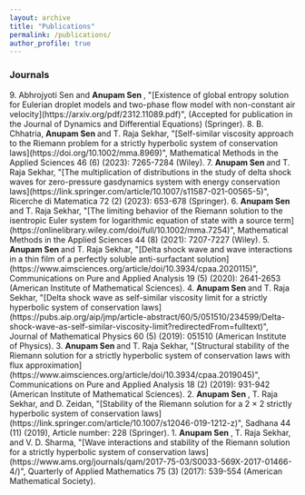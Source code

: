 ```yaml
---
layout: archive
title: "Publications"
permalink: /publications/
author_profile: true
---
```

<h3>Journals</h3>
9. Abhrojyoti Sen and <b>Anupam Sen </b>, "[Existence of global entropy solution for Eulerian droplet models and two-phase flow model with non-constant air velocity](https://arxiv.org/pdf/2312.11089.pdf)", (Accepted for publication in the Journal of Dynamics and Differential Equations) (Springer).
8. B. Chhatria, <b>Anupam Sen </b> and T. Raja Sekhar, "[Self-similar viscosity approach to the Riemann problem for a strictly hyperbolic system of conservation laws](https://doi.org/10.1002/mma.8969)", Mathematical Methods in the Applied Sciences 46 (6) (2023): 7265-7284 (Wiley).
7. <b>Anupam Sen </b> and T. Raja Sekhar, "[The multiplication of distributions in the study of delta shock waves for zero-pressure gasdynamics system with energy conservation laws](https://link.springer.com/article/10.1007/s11587-021-00565-5)", Ricerche di Matematica 72 (2) (2023): 653-678 (Springer).
6. <b>Anupam Sen </b> and T. Raja Sekhar, "[The limiting behavior of the Riemann solution to the isentropic Euler system for logarithmic equation of state with a source term](https://onlinelibrary.wiley.com/doi/full/10.1002/mma.7254)", Mathematical Methods in the Applied Sciences 44 (8) (2021): 7207-7227 (Wiley).
5. <b>Anupam Sen </b> and T. Raja Sekhar, "[Delta shock wave and wave interactions in a thin film of a perfectly soluble anti-surfactant solution](https://www.aimsciences.org/article/doi/10.3934/cpaa.2020115)", Communications on Pure and Applied Analysis 19 (5) (2020): 2641-2653 (American Institute of Mathematical Sciences).
4. <b>Anupam Sen </b> and T. Raja Sekhar, "[Delta shock wave as self-similar viscosity limit for a strictly hyperbolic system of conservation laws](https://pubs.aip.org/aip/jmp/article-abstract/60/5/051510/234599/Delta-shock-wave-as-self-similar-viscosity-limit?redirectedFrom=fulltext)", Journal of Mathematical Physics 60 (5) (2019): 051510 (American Institute of Physics).
3. <b>Anupam Sen </b> and T. Raja Sekhar, "[Structural stability of the Riemann solution for a strictly hyperbolic system of conservation laws with flux approximation](https://www.aimsciences.org/article/doi/10.3934/cpaa.2019045)", Communications on Pure and Applied Analysis 18 (2) (2019): 931-942 (American Institute of Mathematical Sciences).
2. <b>Anupam Sen </b>, T. Raja Sekhar, and D. Zeidan, "[Stability of the Riemann solution for a 2 × 2 strictly hyperbolic system of conservation laws](https://link.springer.com/article/10.1007/s12046-019-1212-z)", Sadhana 44 (11) (2019), Article number: 228 (Springer).
1. <b>Anupam Sen </b>, T. Raja Sekhar, and V. D. Sharma, "[Wave interactions and stability of the Riemann solution for a strictly hyperbolic system of conservation laws](https://www.ams.org/journals/qam/2017-75-03/S0033-569X-2017-01466-4/)", Quarterly of Applied Mathematics 75 (3) (2017): 539-554 (American Mathematical Society).
